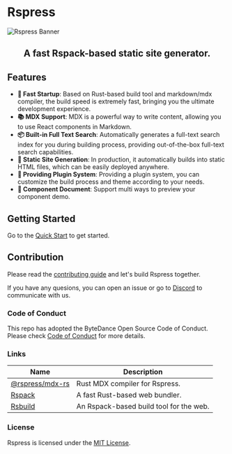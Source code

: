 # Rspress

<picture>
  <img alt="Rspress Banner" src="https://github.com/web-infra-dev/rspress/assets/39261479/999e7946-45ff-45d5-b9cd-594e634e0e5a">
</picture>

<h2 align="center">A fast Rspack-based static site generator.</h2>

## Features

- **🚀 Fast Startup**: Based on Rust-based build tool and markdown/mdx compiler, the build speed is extremely fast, bringing you the ultimate development experience.
- **📚 MDX Support**: MDX is a powerful way to write content, allowing you to use React components in Markdown.
- **📦 Built-in Full Text Search**: Automatically generates a full-text search index for you during building process, providing out-of-the-box full-text search capabilities.
- **🌈 Static Site Generation**: In production, it automatically builds into static HTML files, which can be easily deployed anywhere.
- **🔌 Providing Plugin System**: Providing a plugin system, you can customize the build process and theme according to your needs.
- **📝 Component Document**: Support multi ways to preview your component demo.

## Getting Started

Go to the [Quick Start](https://rspress.dev/guide/start/getting-started.html) to get started.

## Contribution

Please read the [contributing guide](./CONTRIBUTING.md) and let's build Rspress together.

If you have any quesions, you can open an issue or go to [Discord](https://discord.gg/csSX8TBy) to communicate with us.

### Code of Conduct

This repo has adopted the ByteDance Open Source Code of Conduct. Please check [Code of Conduct](./CODE_OF_CONDUCT.md) for more details.

### Links

| Name                                                       | Description                             |
| ---------------------------------------------------------- | --------------------------------------- |
| [@rspress/mdx-rs](https://github.com/web-infra-dev/mdx-rs) | Rust MDX compiler for Rspress.          |
| [Rspack](https://github.com/web-infra-dev/rspack)          | A fast Rust-based web bundler.          |
| [Rsbuild](https://github.com/web-infra-dev/rsbuild)        | An Rspack-based build tool for the web. |

### License

Rspress is licensed under the [MIT License](./LICENSE).

